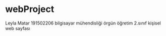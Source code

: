 # webProject
Leyla Matar 
191502206
bilgisayar mühendisliği örgün öğretim 2.sınıf
kişisel web sayfası 

